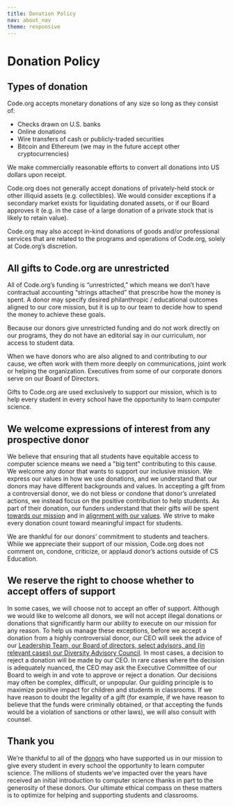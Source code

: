 ```yaml
---
title: Donation Policy
nav: about_nav
theme: responsive
---
```

# Donation Policy
## Types of donation
Code.org accepts monetary donations of any size so long as they consist of:

* Checks drawn on U.S. banks
* Online donations
* Wire transfers of cash or publicly-traded securities
* Bitcoin and Ethereum (we may in the future accept other cryptocurrencies)

We make commercially reasonable efforts to convert all donations into US dollars upon receipt.

Code.org does not generally accept donations of privately-held stock or other illiquid assets (e.g. collectibles). We would consider exceptions if a secondary market exists for liquidating donated assets, or if our Board approves it (e.g. in the case of a large donation of a private stock that is likely to retain value).

Code.org may also accept in-kind donations of goods and/or professional services that are related to the programs and operations of Code.org, solely at Code.org’s discretion.


## All gifts to Code.org are unrestricted
All of Code.org’s funding is “unrestricted,” which means we don’t have contractual accounting “strings attached” that prescribe how the money is spent. A donor may specify desired philanthropic / educational outcomes aligned to our core mission, but it is up to our team to decide how to spend the money to achieve these goals.

Because our donors give unrestricted funding and do not work directly on our programs, they do not have an editorial say in our curriculum, nor access to student data.

When we have donors who are also aligned to and contributing to our cause, we often work with them more deeply on communications, joint work or helping the organization. Executives from some of our corporate donors serve on our Board of Directors.

Gifts to Code.org are used exclusively to support our mission, which is to help every student in every school have the opportunity to learn computer science.


## We welcome expressions of interest from any prospective donor
We believe that ensuring that all students have equitable access to computer science means we need a "big tent" contributing to this cause. We welcome any donor that wants to support our inclusive mission. We express our values in how we use donations, and we understand that our donors may have different backgrounds and values. In accepting a gift from a controversial donor, we do not bless or condone that donor’s unrelated actions, we instead focus on the positive contribution to help students. As part of their donation, our funders understand that their gifts will be spent [towards our mission](/about) and in [alignment with our values](/about/values). We strive to make every donation count toward meaningful impact for students.

We are thankful for our donors’ commitment to students and teachers. While we appreciate their support of our mission, Code.org does not comment on, condone, criticize, or applaud donor’s actions outside of CS Education.


## We reserve the right to choose whether to accept offers of support
In some cases, we will choose not to accept an offer of support. Although we would like to welcome all donors, we will not accept illegal donations or donations that significantly harm our ability to execute on our mission for any reason. To help us manage these exceptions, before we accept a donation from a highly controversial donor, our CEO will seek the advice of our [Leadership Team, our Board of directors, select advisors, and (in relevant cases) our Diversity Advisory Council](/about/leadership). In most cases, a decision to reject a donation will be made by our CEO. In rare cases where the decision is adequately nuanced, the CEO may ask the Executive Committee of our Board to weigh in and vote to approve or reject a donation. Our decisions may often be complex, difficult, or unpopular. Our guiding principle is to maximize positive impact for children and students in classrooms. If we have reason to doubt the legality of a gift (for example, if we have reason to believe that the funds were criminally obtained, or that accepting the funds would be a violation of sanctions or other laws), we will also consult with counsel.

## Thank you
We’re thankful to all of the [donors](/about/donors) who have supported us in our mission to give every student in every school the opportunity to learn computer science. The millions of students we’ve impacted over the years have received an initial introduction to computer science thanks in part to the generosity of these donors. Our ultimate ethical compass on these matters is to optimize for helping and supporting students and classrooms.
